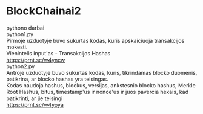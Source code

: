 # BlockChainai2
pythono darbai<br>
python1.py<br>
Pirmoje uzduotyje buvo sukurtas kodas, kuris apskaiciuoja transakcijos mokesti.<br>
Vienintelis input'as - Transakcijos Hashas<br>
https://prnt.sc/w4yncw<br>
python2.py<br>
Antroje uzduotyje buvo sukurtas kodas, kuris, tikrindamas blocko duomenis, patikrina, ar blocko hashas yra teisingas.<br>
Kodas naudoja hashus, blockus, versijas, ankstesnio blocko hashus, Merkle Root Hashus, bitus, timestamp'us ir nonce'us ir juos pavercia hexais, kad patikrinti, ar jie teisingi<br>
https://prnt.sc/w4yoya<br>
